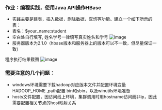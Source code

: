 ### 作业：编程实践，使用Java API操作HBase

- 实践主要是建表，插入数据，删除数据，查询等功能。建立一个如下所示的表：
- 表名：$your_name:student
- 空白处自行填写, 姓名学号一律填写真实姓名和学号
  ![image](https://user-images.githubusercontent.com/8264550/127257905-9e8882f4-32e0-452b-b61b-55eeeb57c321.png)
- 服务器版本为2.1.0（hbase版本和服务器上的版本可以不一致，但尽量保证一致）

程序执行结果截图
![image](https://user-images.githubusercontent.com/8264550/127820228-2849eb29-8742-4d2d-aae9-85a6bd379f02.png)


### 需要注意的几个问题：

- windows环境需要下载hadoop对应版本文件并配置环境变量 HADOOP_HOME  ,path配置 bin和sbin，以及winutils环境准备
- hosts文件配置，因访问线上环境，集群调用时用hostname访问而非ip，因此需要配置相关节点的host映射关系

